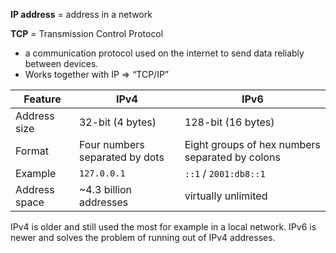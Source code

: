**IP address** = address in a network

**TCP** = Transmission Control Protocol

* a communication protocol used on the internet to send data reliably between devices.
* Works together with IP ⇒ “TCP/IP”

| Feature       | IPv4                           | IPv6                                            |
| ------------- | ------------------------------ | ----------------------------------------------- |
| Address size  | 32-bit (4 bytes)               | 128-bit (16 bytes)                              |
| Format        | Four numbers separated by dots | Eight groups of hex numbers separated by colons |
| Example       | `127.0.0.1`                    | `::1` / `2001:db8::1`                           |
| Address space | \~4.3 billion addresses        | virtually unlimited                             |

IPv4 is older and still used the most for example in a local network.
IPv6 is newer and solves the problem of running out of IPv4 addresses.

